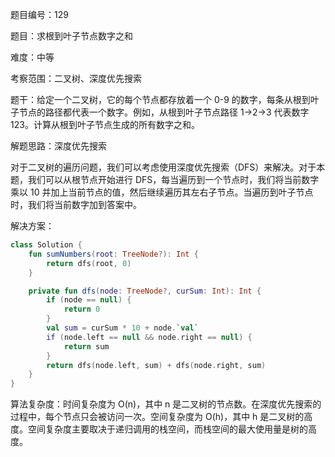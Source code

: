 题目编号：129

题目：求根到叶子节点数字之和

难度：中等

考察范围：二叉树、深度优先搜索

题干：给定一个二叉树，它的每个节点都存放着一个 0-9 的数字，每条从根到叶子节点的路径都代表一个数字。例如，从根到叶子节点路径 1->2->3 代表数字 123。计算从根到叶子节点生成的所有数字之和。

解题思路：深度优先搜索

对于二叉树的遍历问题，我们可以考虑使用深度优先搜索（DFS）来解决。对于本题，我们可以从根节点开始进行 DFS，每当遍历到一个节点时，我们将当前数字乘以 10 并加上当前节点的值，然后继续遍历其左右子节点。当遍历到叶子节点时，我们将当前数字加到答案中。

解决方案：

```kotlin
class Solution {
    fun sumNumbers(root: TreeNode?): Int {
        return dfs(root, 0)
    }

    private fun dfs(node: TreeNode?, curSum: Int): Int {
        if (node == null) {
            return 0
        }
        val sum = curSum * 10 + node.`val`
        if (node.left == null && node.right == null) {
            return sum
        }
        return dfs(node.left, sum) + dfs(node.right, sum)
    }
}
```

算法复杂度：时间复杂度为 O(n)，其中 n 是二叉树的节点数。在深度优先搜索的过程中，每个节点只会被访问一次。空间复杂度为 O(h)，其中 h 是二叉树的高度。空间复杂度主要取决于递归调用的栈空间，而栈空间的最大使用量是树的高度。